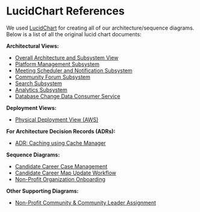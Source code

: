 # LucidChart References
We used [LucidChart](https://lucid.app/) for creating all of our architecture/sequence diagrams.
Below is a list of all the original lucid chart documents:

**Architectural Views:**
- [Overall Architecture and Subsystem View](https://lucid.app/documents/view/793bda92-8670-4f89-a0e1-4043f0e5135d)
- [Platform Management Subsystem](https://lucid.app/documents/view/cc0f6e76-a2f8-4b24-ae71-d491d22dbe3f)
- [Meeting Scheduler and Notification Subsystem](https://lucid.app/documents/view/b52fc8b9-1ada-4c67-9c6f-0a882811384d)
- [Community Forum Subsystem](https://lucid.app/documents/view/6ac4f17a-30bf-464b-91bb-589963999fcf)
- [Search Subsystem](https://lucid.app/documents/view/6c4a99f5-3b57-435a-81a3-4f626a3167a2)
- [Analytics Subsystem](https://lucid.app/documents/view/89c19b66-2890-425f-b6f1-1ebba1845036)
- [Database Change Data Consumer Service](https://lucid.app/documents/view/b139e1e3-a37a-403b-9390-d198c7e7ab27)

**Deployment Views:**
- [Physical Deployment View (AWS)](https://lucid.app/documents/view/9d627d16-2a61-4d5e-8ea5-e4ffeb45c39b)

**For Architecture Decision Records (ADRs):**
- [ADR: Caching using Cache Manager](https://lucid.app/documents/view/571e209d-fa25-446a-ba15-e31ac13fc2b8)

**Sequence Diagrams:**
- [Candidate Career Case Management](https://lucid.app/documents/view/573f722f-1b05-4e30-9e0b-6fcdf71e230f)
- [Candidate Career Map Update Workflow](https://lucid.app/documents/view/7e4c8343-6493-48a8-8a47-0a212b0dd98f)
- [Non-Profit Organization Onboarding](https://lucid.app/documents/view/fe4cad28-fcf8-4d73-b314-b385a9c3a633)

**Other Supporting Diagrams:**
- [Non-Profit Community & Community Leader Assignment](https://lucid.app/documents/view/b65bf118-1b70-4ded-8e78-bd304450fd9b)